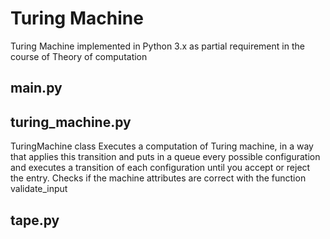 # Turing Machine
Turing Machine implemented in Python 3.x as partial requirement in the course of Theory of computation
   
## main.py  
 
 
 
## turing_machine.py 

TuringMachine class
Executes a computation of Turing machine, in a way that applies this transition and puts in a queue every possible configuration and executes a transition of each configuration until you accept or reject the entry.
Checks if the machine attributes are correct with the function validate_input

## tape.py
